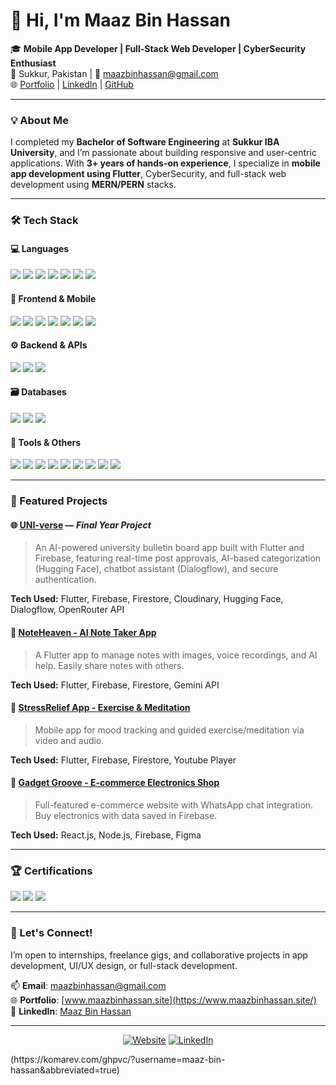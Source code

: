 # 👋 Hi, I'm Maaz Bin Hassan


🎓 **Mobile App Developer | Full-Stack Web Developer | CyberSecurity Enthusiast**  
📍 Sukkur, Pakistan | 📧 maazbinhassan@gmail.com  
🌐 [Portfolio](https://www.maazbinhassan.site/) | [LinkedIn](https://linkedin.com/in/maaz-bin-hassan/) | [GitHub](https://github.com/maaz-bin-hassan)

---

### 💡 About Me

I completed my **Bachelor of Software Engineering** at **Sukkur IBA University**, and I’m passionate about building responsive and user-centric applications. With **3+ years of hands-on experience**, I specialize in **mobile app development using Flutter**, CyberSecurity, and full-stack web development using **MERN/PERN** stacks.

---

### 🛠 Tech Stack 

#### 💻 Languages
<p>
  <img src="https://img.shields.io/badge/Python-3776AB?style=for-the-badge&logo=python&logoColor=white"/>
  <img src="https://img.shields.io/badge/Java-007396?style=for-the-badge&logo=java&logoColor=white"/>
  <img src="https://img.shields.io/badge/C++-00599C?style=for-the-badge&logo=c%2B%2B&logoColor=white"/>
  <img src="https://img.shields.io/badge/Dart-0175C2?style=for-the-badge&logo=dart&logoColor=white"/>
  <img src="https://img.shields.io/badge/JavaScript-F7DF1E?style=for-the-badge&logo=javascript&logoColor=black"/>
  <img src="https://img.shields.io/badge/HTML5-E34F26?style=for-the-badge&logo=html5&logoColor=white"/>
  <img src="https://img.shields.io/badge/CSS3-1572B6?style=for-the-badge&logo=css3&logoColor=white"/>
</p>


#### 🎨 Frontend & Mobile
<p>
  <img src="https://img.shields.io/badge/HTML5-E34F26?style=for-the-badge&logo=html5&logoColor=white"/>
  <img src="https://img.shields.io/badge/CSS3-1572B6?style=for-the-badge&logo=css3&logoColor=white"/>
  <img src="https://img.shields.io/badge/JavaScript-F7DF1E?style=for-the-badge&logo=javascript&logoColor=black"/>
  <img src="https://img.shields.io/badge/React-61DAFB?style=for-the-badge&logo=react&logoColor=black"/>
  <img src="https://img.shields.io/badge/Next.js-000000?style=for-the-badge&logo=nextdotjs&logoColor=white"/>
  <img src="https://img.shields.io/badge/Flutter-02569B?style=for-the-badge&logo=flutter&logoColor=white"/>
  <img src="https://img.shields.io/badge/Dart-0175C2?style=for-the-badge&logo=dart&logoColor=white"/>
</p>

#### ⚙️ Backend & APIs
<p>
  <img src="https://img.shields.io/badge/Node.js-339933?style=for-the-badge&logo=nodedotjs&logoColor=white"/>
  <img src="https://img.shields.io/badge/Express.js-000000?style=for-the-badge&logo=express&logoColor=white"/>
  <img src="https://img.shields.io/badge/REST%20API-FF6F00?style=for-the-badge&logo=api&logoColor=white"/>
</p>

#### 🗃️ Databases
<p>
  <img src="https://img.shields.io/badge/MongoDB-47A248?style=for-the-badge&logo=mongodb&logoColor=white"/>
  <img src="https://img.shields.io/badge/Firebase-FFCA28?style=for-the-badge&logo=firebase&logoColor=black"/>
  <img src="https://img.shields.io/badge/MySQL-4479A1?style=for-the-badge&logo=mysql&logoColor=white"/>
</p>

#### 🧰 Tools & Others
<p>
  <img src="https://img.shields.io/badge/Figma-F24E1E?style=for-the-badge&logo=figma&logoColor=white"/>
  <img src="https://img.shields.io/badge/Git-F05032?style=for-the-badge&logo=git&logoColor=white"/>
  <img src="https://img.shields.io/badge/GitHub-181717?style=for-the-badge&logo=github&logoColor=white"/>
  <img src="https://img.shields.io/badge/Cloudinary-3448C5?style=for-the-badge&logo=cloudinary&logoColor=white"/>
  <img src="https://img.shields.io/badge/Dialogflow-FF9800?style=for-the-badge&logo=dialogflow&logoColor=white"/>
  <img src="https://img.shields.io/badge/HuggingFace-F9A825?style=for-the-badge&logo=huggingface&logoColor=black"/>
  <img src="https://img.shields.io/badge/OpenRouter-000000?style=for-the-badge&logoColor=white"/>
  <img src="https://img.shields.io/badge/Cybersecurity-0F0F0F?style=for-the-badge&logo=HackTheBox&logoColor=00FF00"/>
  <img src="https://img.shields.io/badge/Solidity-363636?style=for-the-badge&logo=solidity&logoColor=white"/>
</p>

---

### 📱 Featured Projects

#### 🌐 [UNI-verse](https://github.com/maaz-bin-hassan/FYP-UNI-verse-F21) — *Final Year Project*  
> An AI-powered university bulletin board app built with Flutter and Firebase, featuring real-time post approvals, AI-based categorization (Hugging Face), chatbot assistant (Dialogflow), and secure authentication.

**Tech Used:** Flutter, Firebase, Firestore, Cloudinary, Hugging Face, Dialogflow, OpenRouter API

#### 📝 [NoteHeaven - AI Note Taker App](https://github.com/maaz-bin-hassan/NoteHeaven)  
> A Flutter app to manage notes with images, voice recordings, and AI help. Easily share notes with others.

**Tech Used:** Flutter, Firebase, Firestore, Gemini API

#### 🧘 [StressRelief App - Exercise & Meditation](https://github.com/maaz-bin-hassan/StressRelief)  
> Mobile app for mood tracking and guided exercise/meditation via video and audio.

**Tech Used:** Flutter, Firebase, Firestore, Youtube Player

#### 🛒 [Gadget Groove - E-commerce Electronics Shop](https://github.com/maaz-bin-hassan/Gadget-Groove)  
> Full-featured e-commerce website with WhatsApp chat integration. Buy electronics with data saved in Firebase.

**Tech Used:** React.js, Node.js, Firebase, Figma

---

### 🏆 Certifications
<p>
 <img src="https://img.shields.io/badge/Cybersecurity-Google%20Specialization-0F0F0F?style=for-the-badge&logo=Google&logoColor=white"/>
<img src="https://img.shields.io/badge/Blockchain-Coursera%20Specialization-0F0F0F?style=for-the-badge&logo=blockchain-dot-com&logoColor=white"/>
<img src="https://img.shields.io/badge/Flutter%20Masterclass-Udemy-0F0F0F?style=for-the-badge&logo=flutter&logoColor=white"/>
</p>

---

### 🤝 Let's Connect!

I’m open to internships, freelance gigs, and collaborative projects in app development, UI/UX design, or full-stack development.

📫 **Email**: maazbinhassan@gmail.com  
🌐 **Portfolio**: [www.maazbinhassan.site](https://www.maazbinhassan.site/)  
🔗 **LinkedIn**: [Maaz Bin Hassan](https://linkedin.com/in/maaz-bin-hassan/)

---

<p align="center">
<a href="https://www.maazbinhassan.site/"><img alt="Website" src="https://img.shields.io/badge/Website-www.maazbinhassan.site-blue?style=flat-square&logo=google-chrome"></a>
<a href="https://www.linkedin.com/in/maaz-bin-hassan/"><img alt="LinkedIn" src="https://img.shields.io/badge/LinkedIn-Maaz%20Bin%20Hassan-blue?style=flat-square&logo=linkedin"></a>
</p>
(https://komarev.com/ghpvc/?username=maaz-bin-hassan&abbreviated=true)
